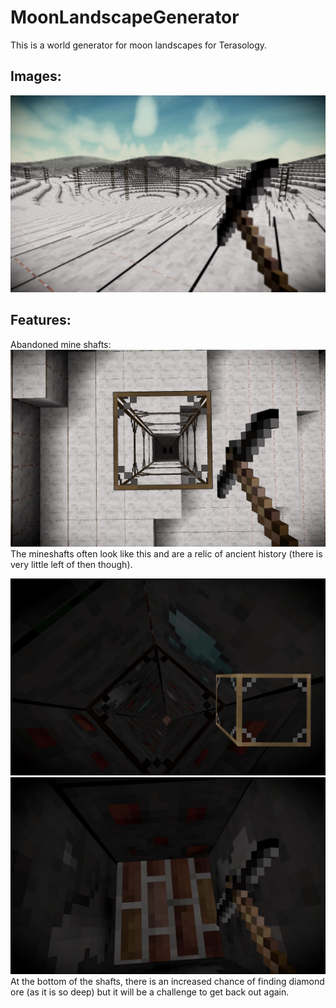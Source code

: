 # MoonLandscapeGenerator
This is a world generator for moon landscapes for Terasology.

## Images:

![World.jpg](https://raw.githubusercontent.com/BenjaminAmos/MoonLandscapeGenerator/Images/Images/World.jpg)

## Features:

Abandoned mine shafts: 
  ![AbandonedMineshaft.jpg](https://raw.githubusercontent.com/BenjaminAmos/MoonLandscapeGenerator/Images/Images/AbandonedMineshaft.jpg)
  The mineshafts often look like this and are a relic of ancient history (there is very little left of then though).
  
  ![DiamondInShaft.jpg](https://raw.githubusercontent.com/BenjaminAmos/MoonLandscapeGenerator/Images/Images/DiamondInShaft.jpg)
  ![BottomOfShaft.jpg](https://raw.githubusercontent.com/BenjaminAmos/MoonLandscapeGenerator/Images/Images/BottomOfShaft.jpg)
  At the bottom of the shafts, there is an increased chance of finding diamond ore (as it is so deep) but it will be a challenge to get back out again.
